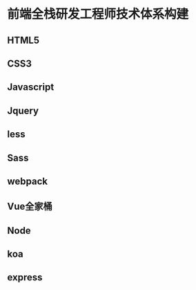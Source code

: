 # 前端全栈研发工程师技术体系构建
## HTML5
## CSS3
## Javascript
## Jquery
## less
## Sass
## webpack
## Vue全家桶
## Node
## koa
## express
